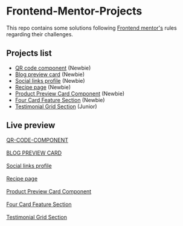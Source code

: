 # Frontend-Mentor-Projects

This repo contains some solutions following <a href="https://www.frontendmentor.io/">Frontend mentor's</a> rules regarding their challenges.

## Projects list

<ul>
  <li><a href="https://www.frontendmentor.io/learning-paths/getting-started-on-frontend-mentor-XJhRWRREZd/steps/67790b4b7e8c08d82c5c3100/challenge/start">QR code component</a> (Newbie)</li>
  <li><a href="https://www.frontendmentor.io/learning-paths/getting-started-on-frontend-mentor-XJhRWRREZd/steps/67790b4b7e8c08d82c5c3102/challenge/start">Blog preview card</a> (Newbie)</li>
  <li><a href="https://www.frontendmentor.io/learning-paths/getting-started-on-frontend-mentor-XJhRWRREZd/steps/67790b4b7e8c08d82c5c3102/challenge/start">Social links profile</a> (Newbie)</li>
  <li><a href="https://www.frontendmentor.io/learning-paths/getting-started-on-frontend-mentor-XJhRWRREZd/steps/67790b4b7e8c08d82c5c3104/challenge/start">Recipe page</a> (Newbie)</li>
  <li><a href="https://www.frontendmentor.io/learning-paths/building-responsive-layouts--z1qCXVqkD/steps/67b9f27f8e9721b35ed230b5/challenge/start">Product Preview Card Component</a> (Newbie)</li>
  <li><a href="https://www.frontendmentor.io/learning-paths/building-responsive-layouts--z1qCXVqkD/steps/67b9f27f8e9721b35ed230b7/challenge/start">Four Card Feature Section</a> (Newbie)</li>
  <li><a href="https://www.frontendmentor.io/learning-paths/building-responsive-layouts--z1qCXVqkD/steps/67b9f27f8e9721b35ed230b8/challenge/start">Testimonial Grid Section</a> (Junior)</li>
</ul>

## Live preview

<a href="https://mathieu-310.github.io/">QR-CODE-COMPONENT</a> <br><br>
<a href="https://frontend-mentor-projects-two-alpha.vercel.app/">BLOG PREVIEW CARD</a><br><br>
<a href="https://social-profile-link-ecru.vercel.app/">Social links profile</a><br><br>
<a href="https://frontend-recipe-page.vercel.app/">Recipe page</a><br><br>
<a href="https://frontend-mentor-product-preview-card-virid.vercel.app/">Product Preview Card Component</a><br><br>
<a href="https://frontend-mentor-four-card-feature-section-black-pi.vercel.app/">Four Card Feature Section</a><br><br>
<a href="https://frontend-mentor-testimonials-grid-section-sigma.vercel.app/">Testimonial Grid Section</a>
